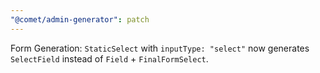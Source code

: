 ```yaml
---
"@comet/admin-generator": patch
---
```


Form Generation: `StaticSelect` with `inputType: "select"` now generates `SelectField` instead of `Field` + `FinalFormSelect`.
